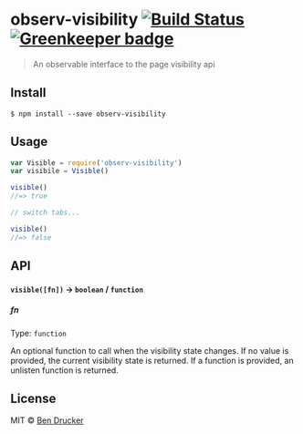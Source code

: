 # observ-visibility [![Build Status](https://travis-ci.org/bendrucker/observ-visibility.svg?branch=master)](https://travis-ci.org/bendrucker/observ-visibility) [![Greenkeeper badge](https://badges.greenkeeper.io/bendrucker/observ-visibility.svg)](https://greenkeeper.io/)

> An observable interface to the page visibility api


## Install

```
$ npm install --save observ-visibility
```


## Usage

```js
var Visible = require('observ-visibility')
var visibile = Visible()

visible()
//=> true

// switch tabs...

visible()
//=> false
```

## API

#### `visible([fn])` -> `boolean` / `function`

##### fn

Type: `function`

An optional function to call when the visibility state changes. If no value is provided, the current visibility state is returned. If a function is provided, an unlisten function is returned.


## License

MIT © [Ben Drucker](http://bendrucker.me)
